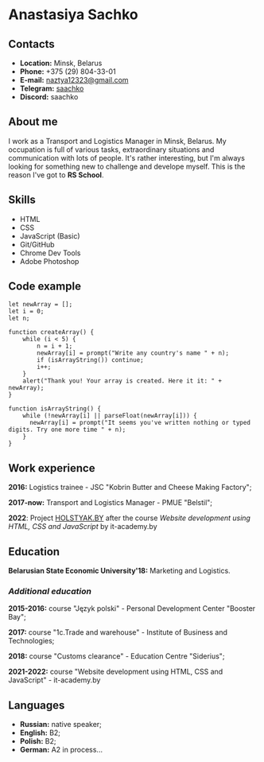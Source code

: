 # Anastasiya Sachko

## Contacts
* **Location:** Minsk, Belarus
* **Phone:** +375 (29) 804-33-01
* **E-mail:** [naztya12323@gmail.com](mailto:naztya12323@gmail.com)
* **Telegram:** [saachko](https://t.me/saachko)
* **Discord:** saachko

## About me
I work as a Transport and Logistics Manager in Minsk, Belarus. My occupation is full of various tasks, extraordinary situations and communication with lots of people. It's rather interesting, but I'm always looking for something new to challenge and develope myself. This is the reason I've got to **RS School**.

## Skills
* HTML
* CSS
* JavaScript (Basic)
* Git/GitHub
* Chrome Dev Tools
* Adobe Photoshop

## Code example
```
let newArray = [];
let i = 0;
let n;
				
function createArray() {
	while (i < 5) {
		n = i + 1;
		newArray[i] = prompt("Write any country's name " + n);
		if (isArrayString()) continue;	
		i++;
	}
	alert("Thank you! Your array is created. Here it it: " + newArray);
}		

function isArrayString() {
	while (!newArray[i] || parseFloat(newArray[i])) {
	  newArray[i] = prompt("It seems you've written nothing or typed digits. Try one more time " + n);
	}
}
```

## Work experience
**2016:** Logistics trainee - JSC "Kobrin Butter and Cheese Making Factory";

**2017-now:** Transport and Logistics Manager - PMUE "Belstil";

**2022**: Project [HOLSTYAK.BY](https://saachko.github.io/holstyak.by/) after the course *Website development using HTML, CSS and JavaScript* by it-academy.by

## Education
**Belarusian State Economic University'18:** Marketing and Logistics.

### *Additional education*
**2015-2016:** course "Język polski" - Personal Development Center "Booster Bay";

**2017:** course "1c.Trade and warehouse" - Institute of Business and Technologies;

**2018:** course "Customs clearance" - Education Centre "Siderius";

**2021-2022:** course "Website development using HTML, CSS and JavaScript" - it-academy.by

## Languages 
* **Russian:** native speaker;
* **English:** B2;
* **Polish:** B2;
* **German:** A2 in process...
 
